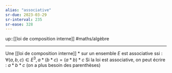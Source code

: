 ```yaml
---
alias: "associative"
sr-due: 2023-03-29
sr-interval: 235
sr-ease: 328
---
```

up::[[loi de composition interne]]
#maths/algèbre 

---
Une [[loi de composition interne]] $*$ sur un ensemble $E$ est associative ssi : $\forall(a,b,c)\in E^3, a*(b*c) = (a*b)*c$
Si la loi est associative, on peut écrire : $a*b*c$ (on a plus besoin des parenthèses)
